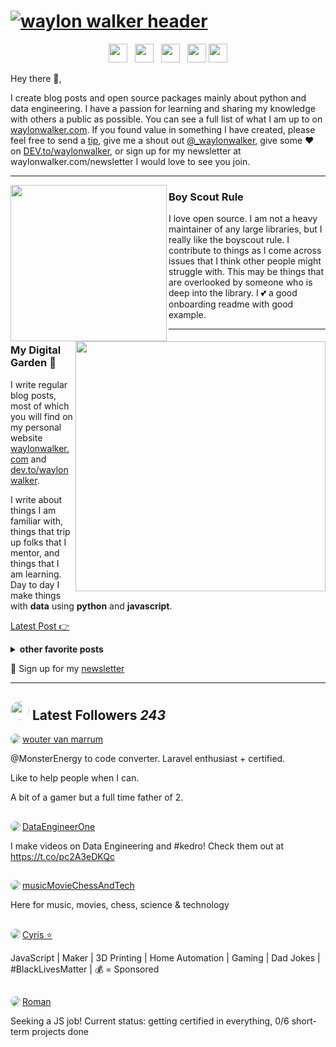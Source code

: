 # [![waylon walker header](https://raw.githubusercontent.com/WaylonWalker/WaylonWalker/main/icon/gh-bannner-light.png)](https://waylonwalker.com)
<p align='center'>
<a href="https://dev.to/waylonwalker"><img height="30" src="https://raw.githubusercontent.com/WaylonWalker/WaylonWalker/main/icon/dev.png"></a>&nbsp;&nbsp;
<a href="https://twitter.com/_waylonwalker"><img height="30" src="https://github.com/WaylonWalker/WaylonWalker/blob/main/icon/twitter.png?raw=true"></a>&nbsp;&nbsp;
<a href="https://instagram.com/_waylonwalker"><img height="30" src="https://github.com/WaylonWalker/WaylonWalker/blob/main/icon/instagram.jpg?raw=true"></a>&nbsp;&nbsp;
<a href="https://www.buymeacoffee.com/bBdtMQO"><img height="30" src="https://github.com/WaylonWalker/WaylonWalker/blob/main/icon/by-me-a-coffee.png?raw=true"></a>
<a href="https://www.linkedin.com/in/waylonwalker/"><img height="30" src="https://github.com/WaylonWalker/WaylonWalker/blob/main/icon/linkedin.png?raw=true"></a>
</p>

Hey there 👋,

I create blog posts and open source packages mainly about python and data engineering.  I have a passion for learning and sharing my knowledge with others a public as possible.  You can see a full list of what I am up to on [waylonwalker.com](waylonwalker.com).  If you found value in something I have created, please feel free to send a [tip](https://www.buymeacoffee.com/bBdtMQO), give me a shout out [@_waylonwalker](https://twitter.com/_waylonwalker), give some ♥ on [DEV.to/waylonwalker](https://dev.to/waylonwalker), or sign up for my newsletter  at waylonwalker.com/newsletter  I would love to see you join.
 
  ---
 
 <p>
  <img width="250" align='left' src="https://github.com/WaylonWalker/WaylonWalker/blob/main/icon/hacktoberfest.png?raw=true">
</p>
 
### Boy Scout Rule

I love open source.  I am not a heavy maintainer of any large libraries, but I really like the boyscout rule.  I contribute to things as I come across issues that I think other people might struggle with.  This may be things that are overlooked by someone who is deep into the library.  I 💕 a good onboarding readme with good example.

 ---

<p>
  <a href="https://waylonwalker.com/latest"><img width="400" align='right' src="https://waylonwalker.com/latest.png?raw=true"></a>
</p>

### My Digital Garden 🌱

I write regular blog posts, most of which you will find on my personal website [waylonwalker.com](https://waylonwalker.com) and [dev.to/waylonwalker](https://dev.to/waylonwalker).

I write about things I am familiar with, things that trip up folks that I mentor, and things that I am learning.  Day to day I make things with **data** using **python** and **javascript**. 

[Latest Post 👉](https://waylonwalker.com/latest)

<details>
 <summary><strong>other favorite posts</strong></summary>
 <a href="https://waylonwalker.com/blog/eight-years-cat/"><img width="400" src="https://waylonwalker.com/eight-years-cat.png?raw=true"></a>
 <a href="https://waylonwalker.com/blog/keyboard-driven-vscode/"><img width="400" src="https://waylonwalker.com/alt%20b.png?raw=true"></a>
 <a href="https://waylonwalker.com/blog/what-are-github-actions/"><img width="400" src="https://waylonwalker.com/what-are-github-actions.png?raw=true"></a>
 
</details>

💌 Sign up for my [newsletter](https://waylonwalker.com/newsletter/)

---

## <img height="30" style="border-radius:50%" src="https://github.com/WaylonWalker/WaylonWalker/blob/main/icon/twitter.png?raw=true"> Latest Followers _243_

<a href='https://twitter.com/wottavm'>
  <img style="border-radius:50%" align="left" src='https://pbs.twimg.com/profile_images/1238844349829582849/UwGDSQug_normal.jpg' />
</a>

<a href='https://twitter.com/wottavm'>
    wouter van marrum
</a>

@MonsterEnergy to code converter. 
Laravel enthusiast + certified.

Like to help people when I can.

A bit of a gamer but a full time father of 2.

<h2></h2><a href='https://twitter.com/DataEngineerOne'>
  <img style="border-radius:50%" align="left" src='https://pbs.twimg.com/profile_images/1257122846548963333/nSamYF8p_normal.png' />
</a>

<a href='https://twitter.com/DataEngineerOne'>
    DataEngineerOne
</a>

I make videos on Data Engineering and #kedro! Check them out at https://t.co/pc2A3eDKQc

<h2></h2><a href='https://twitter.com/movieChessTech'>
  <img style="border-radius:50%" align="left" src='https://pbs.twimg.com/profile_images/1210796823415148546/ZyNfj_v1_normal.jpg' />
</a>

<a href='https://twitter.com/movieChessTech'>
    musicMovieChessAndTech
</a>

Here for music, movies, chess, science & technology

<h2></h2><a href='https://twitter.com/sudo_overflow'>
  <img style="border-radius:50%" align="left" src='https://pbs.twimg.com/profile_images/1272109308826681344/t4XNLk9c_normal.jpg' />
</a>

<a href='https://twitter.com/sudo_overflow'>
    Cyris ⭐️
</a>

JavaScript | Maker | 3D Printing | Home Automation | Gaming | Dad Jokes | #BlackLivesMatter | 💰 = Sponsored

<h2></h2><a href='https://twitter.com/romanjamesmirov'>
  <img style="border-radius:50%" align="left" src='https://pbs.twimg.com/profile_images/1196657278348214274/N3vIlFFo_normal.jpg' />
</a>

<a href='https://twitter.com/romanjamesmirov'>
    Roman
</a>

Seeking a JS job! Current status: getting certified in everything, 0/6 short-term projects done

<h2></h2>

<p align='center'>
<!-- <img align='center' src="https://visitor-badge.glitch.me/badge?page_id=waylonwalker.visitor-badge"> -->
 <p/>
